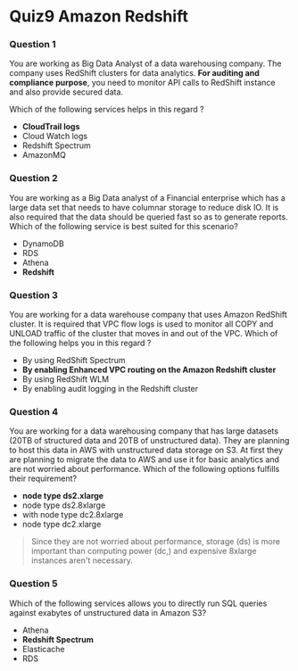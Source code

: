 # **Quiz9 Amazon Redshift**

### **Question 1**

You are working as Big Data Analyst of a data warehousing company. The company uses RedShift clusters for data analytics. **For auditing and compliance purpose**, you need to monitor API calls to 
RedShift instance and also provide secured data. 

Which of the following services helps in this regard ? 

* **CloudTrail logs** 
* Cloud Watch logs 
* Redshift Spectrum 
* AmazonMQ 

### **Question 2** 

You are working as a Big Data analyst of a Financial enterprise which has a large data set that needs to have columnar storage to reduce disk IO. It is also required that the data should be queried fast so as to generate reports. Which of the following service is best suited for this scenario? 

* DynamoDB 
* RDS 
* Athena 
* **Redshift** 


### **Question 3** 

You are working for a data warehouse company that uses Amazon RedShift cluster. It is required that VPC flow logs is used to monitor all COPY and UNLOAD traffic of the cluster that moves in and out of the VPC. Which of the following helps you in this regard ? 

* By using RedShift Spectrum 
* **By enabling Enhanced VPC routing on the Amazon Redshift cluster** 
* By using RedShift WLM 
* By enabling audit logging in the Redshift cluster 

### **Question 4** 

You are working for a data warehousing company that has large datasets (20TB of structured data and 20TB of unstructured data). They are planning to host this data in AWS with unstructured data storage on S3. At first they are planning to migrate the data to AWS and use it for basic analytics and are not worried about performance. Which of the following options fulfills their requirement? 

* **node type ds2.xlarge** 
* node type ds2.8xlarge 
* with node type dc2.8xlarge 
* node type dc2.xlarge 


> Since they are not worried about performance, storage (ds) is more important than computing power (dc,) and expensive 8xlarge instances aren't necessary. 


### **Question 5** 

Which of the following services allows you to directly run SQL queries against exabytes of unstructured 
data in Amazon S3? 

* Athena 
* **Redshift Spectrum** 
* Elasticache 
* RDS 
